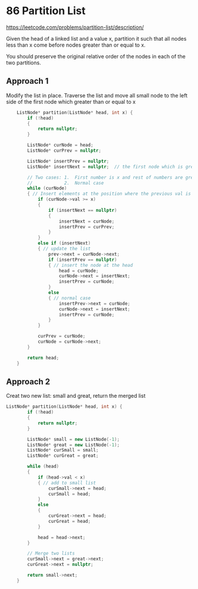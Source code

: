 # 86 Partition List

https://leetcode.com/problems/partition-list/description/

Given the head of a linked list and a value x, partition it such that all nodes less than x come before nodes greater than or equal to x.

You should preserve the original relative order of the nodes in each of the two partitions.

## Approach 1 
Modify the list in place. Traverse the list and move all small node to the left side of the first node which greater than or equal to x

``` C++
    ListNode* partition(ListNode* head, int x) {
        if (!head)
        {
            return nullptr;
        }

        ListNode* curNode = head;
        ListNode* curPrev = nullptr;  

        ListNode* insertPrev = nullptr;
        ListNode* insertNext = nullptr;  // the first node which is greater than x

        // Two cases: 1.  First number is x and rest of numbers are greater than it.
        //            2.  Normal case
        while (curNode)
        { // Insert elements at the position where the previous val is less than x and the next node is greater than x
            if (curNode->val >= x)
            {
                if (insertNext == nullptr)
                {
                    insertNext = curNode;
                    insertPrev = curPrev;
                }
            }
            else if (insertNext)
            { // update the list
                prev->next = curNode->next;
                if (insertPrev == nullptr)
                { // insert the node at the head
                    head = curNode;
                    curNode->next = insertNext;
                    insertPrev = curNode;
                }
                else
                { // normal case
                    insertPrev->next = curNode;
                    curNode->next = insertNext;
                    insertPrev = curNode;
                }
            }

            curPrev = curNode;
            curNode = curNode->next;
        }

        return head;
    } 
```

## Approach 2 
Creat two new list: small and great, return the merged list

``` C++
ListNode* partition(ListNode* head, int x) {
        if (!head)
        {
            return nullptr;
        }

        ListNode* small = new ListNode(-1);
        ListNode* great = new ListNode(-1);
        ListNode* curSmall = small;
        ListNode* curGreat = great;

        while (head)
        {
            if (head->val < x)
            { // add to small list
                curSmall->next = head;
                curSmall = head;
            }
            else
            {
                curGreat->next = head;
                curGreat = head;
            }

            head = head->next;
        }

        // Merge two lists
        curSmall->next = great->next;
        curGreat->next = nullptr;

        return small->next;
    }



```